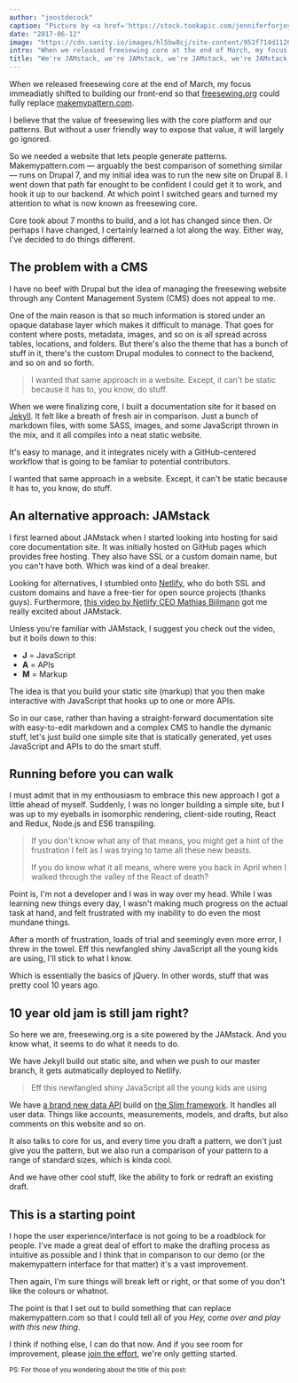 ```yaml
---
author: "joostdecock"
caption: "Picture by <a href='https://stock.tookapic.com/jenniferforjoy' target='_BLANK' rel='nofollow'>Jennifer</a>"
date: "2017-06-12"
image: "https://cdn.sanity.io/images/hl5bw8cj/site-content/952f714d11203d03a449895053c63963b0c02dbd-2000x1126.jpg"
intro: "When we released freesewing core at the end of March, my focus immeadiatly shifted to building our front-end so that freesewing.org could fully replace makemypattern.com ."
title: "We're JAMstack, we're JAMstack, we're JAMstack, we're JAMstack, we're JAMstack, we're JAMstack, we're JAMstack, and I hope you like JAMstack too"
---
```


When we released freesewing core at the end of March, my focus immeadiatly shifted to building our front-end so that [freesewing.org](/) could fully replace [makemypattern.com](https://makemypattern.com/).

I believe that the value of freesewing lies with the core platform and our patterns. But without a user friendly way to expose that value, it will largely go ignored.

So we needed a website that lets people generate patterns. Makemypattern.com &mdash; arguably the best comparison of something similar &mdash; runs on Drupal 7, and my initial idea was to run the new site on Drupal 8. I went down that path far enought to be confident I could get it to work, and hook it up to our backend. At which point I switched gears and turned my attention to what is now known as freesewing core.

Core took about 7 months to build, and a lot has changed since then. Or perhaps I have changed, I certainly learned a lot along the way. Either way, I've decided to do things different.

## The problem with a CMS

I have no beef with Drupal but the idea of managing the freesewing website through any Content Management System (CMS) does not appeal to me.

One of the main reason is that so much information is stored under an opaque database layer which makes it difficult to manage. That goes for content where posts, metadata, images, and so on is all spread across tables, locations, and folders. But there's also the theme that has a bunch of stuff in it, there's the custom Drupal modules to connect to the backend, and so on and so forth.

> I wanted that same approach in a website. Except, it can't be static because it has to, you know, do stuff.

When we were finalizing core, I built a documentation site for it based on [Jekyll](https://jekyllrb.com/). It felt like a breath of fresh air in comparison. Just a bunch of markdown files, with some SASS, images, and some JavaScript thrown in the mix, and it all compiles into a neat static website.

It's easy to manage, and it integrates nicely with a GitHub-centered workflow that is going to be famliar to potential contributors.

I wanted that same approach in a website. Except, it can't be static because it has to, you know, do stuff.


## An alternative approach: JAMstack

I first learned about JAMstack when I started looking into hosting for said core documentation site. It was initially hosted on GitHub pages which provides free hosting. They also have SSL or a custom domain name, but you can't have both. Which was kind of a deal breaker.

Looking for alternatives, I stumbled onto [Netlify](https://www.netlify.com/), who do both SSL and custom domains and have a free-tier for open source projects (thanks guys). Furthermore, [this video by Netlify CEO Mathias Biilmann](https://vimeo.com/163522126) got me really excited about JAMstack.

Unless you're familiar with JAMstack, I suggest you check out the video, but it boils down to this:

 - **J** = JavaScript
 - **A** = APIs
 - **M** = Markup

The idea is that you build your static site (markup) that you then make interactive with JavaScript that hooks up to one or more APIs.

So in our case, rather than having a straight-forward documentation site with easy-to-edit markdown and a complex CMS to handle the dymanic stuff, let's just build one simple site that is statically generated, yet uses JavaScript and APIs to do the smart stuff.

## Running before you can walk

I must admit that in my enthousiasm to embrace this new approach I got a little ahead of myself. Suddenly, I was no longer building a simple site, but I was up to my eyeballs in isomorphic rendering, client-side routing, React and Redux, Node.js and ES6 transpiling.

> If you don't know what any of that means, you might get a hint of the frustration I felt as I was trying to tame all these new beasts.
> 
> If you do know what it all means, where were you back in April when I walked through the valley of the React of death?

Point is, I'm not a developer and I was in way over my head. While I was learning new things every day, I wasn't making much progress on the actual task at hand, and felt frustrated with my inability to do even the most mundane things.

After a month of frustration, loads of trial and seemingly even more error, I threw in the towel. Eff this newfangled shiny JavaScript all the young kids are using, I'll stick to what I know.

Which is essentially the basics of jQuery. In other words, stuff that was pretty cool 10 years ago.

## 10 year old jam is still jam right?

So here we are, freesewing.org is a site powered by the JAMstack. And you know what, it seems to do what it needs to do.

We have Jekyll build out static site, and when we push to our master branch, it gets autmatically deployed to Netlify.

> Eff this newfangled shiny JavaScript all the young kids are using

We have [a brand new data API](https://github.com/freesewing/data) build on [the Slim framework](https://www.slimframework.com/). It handles all user data. Things like accounts, measurements, models, and drafts, but also comments on this website and so on.

It also talks to core for us, and every time you draft a pattern, we don't just give you the pattern, but we also run a comparison of your pattern to a range of standard sizes, which is kinda cool.

And we have other cool stuff, like the ability to fork or redraft an existing draft.

## This is a starting point

I hope the user experience/interface is not going to be a roadblock for people. I've made a great deal of effort to make the drafting process as intuitive as possible and I think that in comparison to our demo (or the makemypattern interface for that matter) it's a vast improvement.

Then again, I'm sure things will break left or right, or that some of you don't like the colours or whatnot.

The point is that I set out to build something that can replace makemypattern.com so that I could tell all of you _Hey, come over and play with this new thing_.

I think if nothing else, I can do that now. And if you see room for improvement, please [join the effort](/contribute), we're only getting started.



<small>PS: For those of you wondering about the title of this post:</small>

<YouTube id='oFRbZJXjWIA' />


